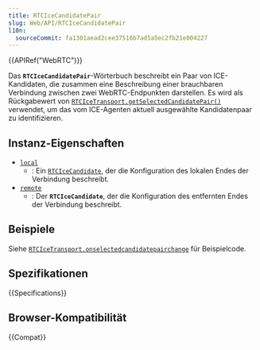```yaml
---
title: RTCIceCandidatePair
slug: Web/API/RTCIceCandidatePair
l10n:
  sourceCommit: fa1301aead2cee37516b7ad5a5ec2fb21e004227
---
```


{{APIRef("WebRTC")}}

Das **`RTCIceCandidatePair`**-Wörterbuch beschreibt ein Paar von ICE-Kandidaten, die zusammen eine Beschreibung einer brauchbaren Verbindung zwischen zwei WebRTC-Endpunkten darstellen. Es wird als Rückgabewert von [`RTCIceTransport.getSelectedCandidatePair()`](/de/docs/Web/API/RTCIceTransport/getSelectedCandidatePair) verwendet, um das vom ICE-Agenten aktuell ausgewählte Kandidatenpaar zu identifizieren.

## Instanz-Eigenschaften

- [`local`](/de/docs/Web/API/RTCIceCandidatePair/local)
  - : Ein [`RTCIceCandidate`](/de/docs/Web/API/RTCIceCandidate), der die Konfiguration des lokalen Endes der Verbindung beschreibt.
- [`remote`](/de/docs/Web/API/RTCIceCandidatePair/remote)
  - : Der **`RTCIceCandidate`**, der die Konfiguration des entfernten Endes der Verbindung beschreibt.

## Beispiele

Siehe [`RTCIceTransport.onselectedcandidatepairchange`](/de/docs/Web/API/RTCIceTransport/selectedcandidatepairchange_event#examples) für Beispielcode.

## Spezifikationen

{{Specifications}}

## Browser-Kompatibilität

{{Compat}}
